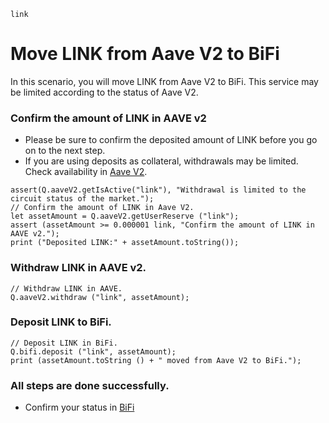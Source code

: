 ```meta-Currency
link
```

# Move LINK from Aave V2 to BiFi

In this scenario, you will move LINK from Aave V2 to BiFi. This service may be limited according to the status of Aave V2.

### Confirm the amount of LINK in AAVE v2

- Please be sure to confirm the deposited amount of LINK before you go on to the next step.
- If you are using deposits as collateral, withdrawals may be limited. Check availability in [Aave V2](https://app.aave.com/#/dashboard).

```output-Dynamic
assert(Q.aaveV2.getIsActive("link"), "Withdrawal is limited to the circuit status of the market.");
// Confirm the amount of LINK in Aave V2.
let assetAmount = Q.aaveV2.getUserReserve ("link");
assert (assetAmount >= 0.000001 link, "Confirm the amount of LINK in AAVE v2.");
print ("Deposited LINK:" + assetAmount.toString());
```

### Withdraw LINK in AAVE v2.

```taster
// Withdraw LINK in AAVE.
Q.aaveV2.withdraw ("link", assetAmount);
```

### Deposit LINK to BiFi.

```taster
// Deposit LINK in BiFi.
Q.bifi.deposit ("link", assetAmount);
print (assetAmount.toString () + " moved from Aave V2 to BiFi.");
```

### All steps are done successfully.

- Confirm your status in [BiFi](https://app.bifi.finance/lend?chainid=mainnet)
